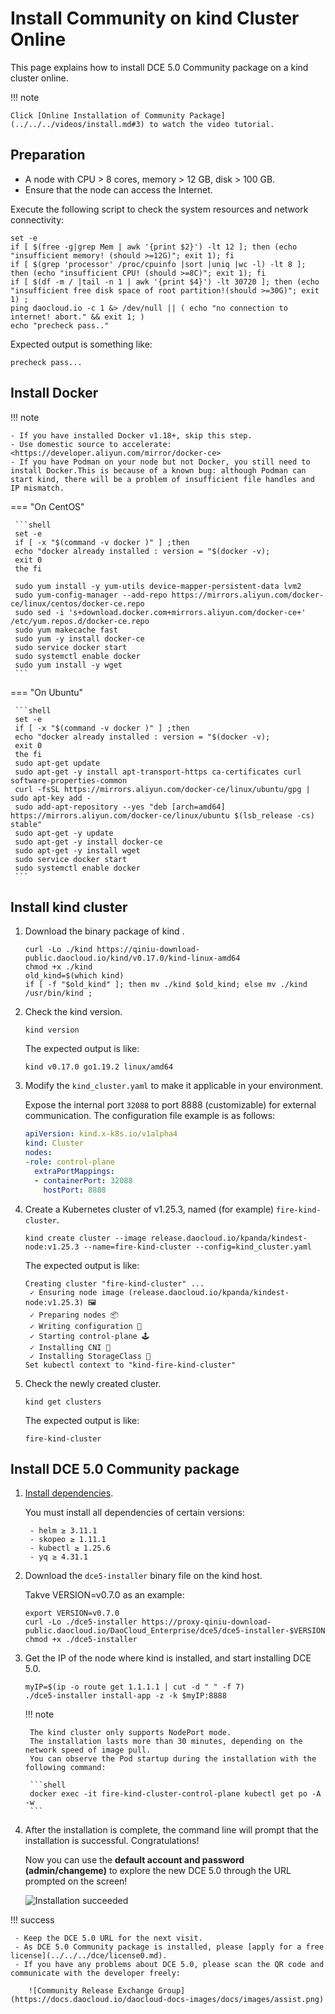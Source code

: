 # Install Community on kind Cluster Online

This page explains how to install DCE 5.0 Community package on a kind cluster online.

!!! note

    Click [Online Installation of Community Package](../../../videos/install.md#3) to watch the video tutorial.

## Preparation

- A node with CPU > 8 cores, memory > 12 GB, disk > 100 GB.
- Ensure that the node can access the Internet.

Execute the following script to check the system resources and network connectivity:

```shell
set -e
if [ $(free -g|grep Mem | awk '{print $2}') -lt 12 ]; then (echo "insufficient memory! (should >=12G)"; exit 1); fi
if [ $(grep 'processor' /proc/cpuinfo |sort |uniq |wc -l) -lt 8 ]; then (echo "insufficient CPU! (should >=8C)"; exit 1); fi
if [ $(df -m / |tail -n 1 | awk '{print $4}') -lt 30720 ]; then (echo "insufficient free disk space of root partition!(should >=30G)"; exit 1) ;
ping daocloud.io -c 1 &> /dev/null || ( echo "no connection to internet! abort." && exit 1; )
echo "precheck pass.."
```

Expected output is something like:

```none
precheck pass...
```

## Install Docker

!!! note 

    - If you have installed Docker v1.18+, skip this step.
    - Use domestic source to accelerate: <https://developer.aliyun.com/mirror/docker-ce>
    - If you have Podman on your node but not Docker, you still need to install Docker.This is because of a known bug: although Podman can start kind, there will be a problem of insufficient file handles and IP mismatch.

=== "On CentOS"

     ```shell
     set -e
     if [ -x "$(command -v docker )" ] ;then
     echo "docker already installed : version = "$(docker -v);
     exit 0
     the fi
    
     sudo yum install -y yum-utils device-mapper-persistent-data lvm2
     sudo yum-config-manager --add-repo https://mirrors.aliyun.com/docker-ce/linux/centos/docker-ce.repo
     sudo sed -i 's+download.docker.com+mirrors.aliyun.com/docker-ce+' /etc/yum.repos.d/docker-ce.repo
     sudo yum makecache fast
     sudo yum -y install docker-ce
     sudo service docker start
     sudo systemctl enable docker
     sudo yum install -y wget
     ```

=== "On Ubuntu"

     ```shell
     set -e
     if [ -x "$(command -v docker )" ] ;then
     echo "docker already installed : version = "$(docker -v);
     exit 0
     the fi
     sudo apt-get update
     sudo apt-get -y install apt-transport-https ca-certificates curl software-properties-common
     curl -fsSL https://mirrors.aliyun.com/docker-ce/linux/ubuntu/gpg | sudo apt-key add -
     sudo add-apt-repository --yes "deb [arch=amd64] https://mirrors.aliyun.com/docker-ce/linux/ubuntu $(lsb_release -cs) stable"
     sudo apt-get -y update
     sudo apt-get -y install docker-ce
     sudo apt-get -y install wget
     sudo service docker start
     sudo systemctl enable docker
     ```

## Install kind cluster

1. Download the binary package of kind .

    ```shell
    curl -Lo ./kind https://qiniu-download-public.daocloud.io/kind/v0.17.0/kind-linux-amd64
    chmod +x ./kind
    old_kind=$(which kind)
    if [ -f "$old_kind" ]; then mv ./kind $old_kind; else mv ./kind /usr/bin/kind ;
    ```

1. Check the kind version.

    ```shell
    kind version
    ```

    The expected output is like:

    ```console
    kind v0.17.0 go1.19.2 linux/amd64
    ```

2. Modify the `kind_cluster.yaml` to make it applicable in your environment.

    Expose the internal port `32088` to port 8888 (customizable) for external communication. The configuration file example is as follows:

    ```yaml title="kind_cluster.yaml"
    apiVersion: kind.x-k8s.io/v1alpha4
    kind: Cluster
    nodes:
    -role: control-plane
      extraPortMappings:
      - containerPort: 32088
        hostPort: 8888
    ```

3. Create a Kubernetes cluster of v1.25.3, named (for example) `fire-kind-cluster`.

     ```shell
     kind create cluster --image release.daocloud.io/kpanda/kindest-node:v1.25.3 --name=fire-kind-cluster --config=kind_cluster.yaml
     ```

     The expected output is like:

     ```console
     Creating cluster "fire-kind-cluster" ...
      ✓ Ensuring node image (release.daocloud.io/kpanda/kindest-node:v1.25.3) 🖼
      ✓ Preparing nodes 📦
      ✓ Writing configuration 📜
      ✓ Starting control-plane 🕹️
      ✓ Installing CNI 🔌
      ✓ Installing StorageClass 💾
     Set kubectl context to "kind-fire-kind-cluster"
     ```

4. Check the newly created cluster.

     ```shell
     kind get clusters
     ```

     The expected output is like:

     ```console
     fire-kind-cluster
     ```

## Install DCE 5.0 Community package

1. [Install dependencies](../../install-tools.md).

    You must install all dependencies of certain versions:

        - helm ≥ 3.11.1
        - skopeo ≥ 1.11.1
        - kubectl ≥ 1.25.6
        - yq ≥ 4.31.1

2. Download the `dce5-installer` binary file on the kind host.

    Takve VERSION=v0.7.0 as an example:

    ```shell
    export VERSION=v0.7.0
    curl -Lo ./dce5-installer https://proxy-qiniu-download-public.daocloud.io/DaoCloud_Enterprise/dce5/dce5-installer-$VERSION
    chmod +x ./dce5-installer
    ```

3. Get the IP of the node where kind is installed, and start installing DCE 5.0.

    ```shell
    myIP=$(ip -o route get 1.1.1.1 | cut -d " " -f 7)
    ./dce5-installer install-app -z -k $myIP:8888
    ```

    !!! note

        The kind cluster only supports NodePort mode.
        The installation lasts more than 30 minutes, depending on the network speed of image pull.
        You can observe the Pod startup during the installation with the following command:

        ```shell
        docker exec -it fire-kind-cluster-control-plane kubectl get po -A -w
        ```

4. After the installation is complete, the command line will prompt that the installation is successful. Congratulations!

    Now you can use the **default account and password (admin/changeme)** to explore the new DCE 5.0 through the URL prompted on the screen!

     ![Installation succeeded](https://docs.daocloud.io/daocloud-docs-images/docs/install/images/success.png)

!!! success

     - Keep the DCE 5.0 URL for the next visit.
     - As DCE 5.0 Community package is installed, please [apply for a free license](../../../dce/license0.md).
     - If you have any problems about DCE 5.0, please scan the QR code and communicate with the developer freely:
    
        ![Community Release Exchange Group](https://docs.daocloud.io/daocloud-docs-images/docs/images/assist.png)
